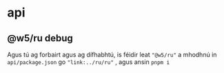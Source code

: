 # api

## @w5/ru debug

Agus tú ag forbairt agus ag dífhabhtú, is féidir leat `"@w5/ru"` a mhodhnú in `api/package.json` go `"link:../ru/ru"` , agus ansin `pnpm i`
